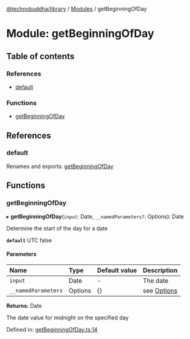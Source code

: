 [@technobuddha/library](../..) / [Modules](../Modules.md) / getBeginningOfDay

# Module: getBeginningOfDay

## Table of contents

### References

- [default](getbeginningofday.md#default)

### Functions

- [getBeginningOfDay](getbeginningofday.md#getbeginningofday)

## References

### default

Renames and exports: [getBeginningOfDay](getbeginningofday.md#getbeginningofday)

## Functions

### getBeginningOfDay

▸ **getBeginningOfDay**(`input`: Date, `__namedParameters?`: Options): Date

Determine the start of the day for a date

**`default`** UTC false

#### Parameters

| Name | Type | Default value | Description |
| :------ | :------ | :------ | :------ |
| `input` | Date | - | The date |
| `__namedParameters` | Options | {} | see [Options](almostequals.md#options) |

**Returns:** Date

The date value for midnight on the specified day

Defined in: [getBeginningOfDay.ts:14](../../src/getBeginningOfDay.ts#L14)
